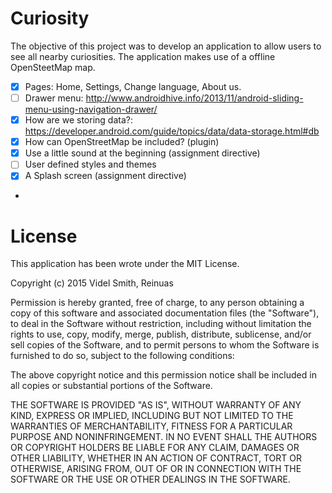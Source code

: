 Curiosity
=========

The objective of this project was to develop an application to allow users to see all nearby curiosities.
The application makes use of a offline OpenSteetMap map.

 - [X] Pages: Home, Settings, Change language, About us.
 - [ ] Drawer menu: http://www.androidhive.info/2013/11/android-sliding-menu-using-navigation-drawer/
 - [X] How are we storing data?: https://developer.android.com/guide/topics/data/data-storage.html#db
 - [X] How can OpenStreetMap be included? (plugin)
 - [X] Use a little sound at the beginning (assignment directive)
 - [ ] User defined styles and themes 
 - [X] A Splash screen (assignment directive)
 - 
 
License
========

This application has been wrote under the MIT License.

Copyright (c) 2015 Videl Smith, Reinuas

Permission is hereby granted, free of charge, to any person obtaining a copy
of this software and associated documentation files (the "Software"), to deal
in the Software without restriction, including without limitation the rights
to use, copy, modify, merge, publish, distribute, sublicense, and/or sell
copies of the Software, and to permit persons to whom the Software is
furnished to do so, subject to the following conditions:

The above copyright notice and this permission notice shall be included in
all copies or substantial portions of the Software.

THE SOFTWARE IS PROVIDED "AS IS", WITHOUT WARRANTY OF ANY KIND, EXPRESS OR
IMPLIED, INCLUDING BUT NOT LIMITED TO THE WARRANTIES OF MERCHANTABILITY,
FITNESS FOR A PARTICULAR PURPOSE AND NONINFRINGEMENT. IN NO EVENT SHALL THE
AUTHORS OR COPYRIGHT HOLDERS BE LIABLE FOR ANY CLAIM, DAMAGES OR OTHER
LIABILITY, WHETHER IN AN ACTION OF CONTRACT, TORT OR OTHERWISE, ARISING FROM,
OUT OF OR IN CONNECTION WITH THE SOFTWARE OR THE USE OR OTHER DEALINGS IN
THE SOFTWARE.
